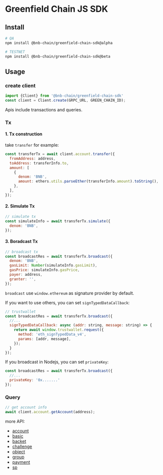 # Greenfield Chain JS SDK

## Install

```bash
# QA
npm install @bnb-chain/greenfield-chain-sdk@alpha

# TESTNET
npm install @bnb-chain/greenfield-chain-sdk@beta
```

## Usage

### create client
```js
import {Client} from '@bnb-chain/greenfield-chain-sdk'
const client = Client.create(GRPC_URL, GREEN_CHAIN_ID);
```

Apis include transactions and queries.

### Tx

#### 1. Tx construction

take `transfer` for example:

```js
const transferTx = await client.account.transfer({
  fromAddress: address,
  toAddress: transferInfo.to,
  amount: [
    {
      denom: 'BNB',
      amount: ethers.utils.parseEther(transferInfo.amount).toString(),
    },
  ],
});
```

#### 2. Simulate Tx

```js
// simulate tx
const simulateInfo = await transferTx.simulate({
  denom: 'BNB',
});
```

#### 3. Boradcast Tx

```js
// broadcast tx
const broadcastRes = await transferTx.broadcast({
  denom: 'BNB',
  gasLimit: Number(simulateInfo.gasLimit),
  gasPrice: simulateInfo.gasPrice,
  payer: address,
  granter: '',
});
```

`broadcast` use `window.ethereum` as signature provider by default.

If you want to use others, you can set `signTypedDataCallback`:

```js
// trustwallet
const broadcastRes = await transferTx.broadcast({
  //...
  signTypedDataCallback: async (addr: string, message: string) => {
    return await window.trustwallet.request({
      method: 'eth_signTypedData_v4',
      params: [addr, message],
    });
  }
});
```

If you broadcast in Nodejs, you can set `privateKey`:
```js
const broadcastRes = await transferTx.broadcast({
  //...
  privateKey: '0x.......'
});
```

### Query

```js
// get account info
await client.account.getAccount(address);
```


more API:

* [account](./src/api/account.ts)
* [basic](./src/api/basic.ts)
* [backet](./src/api/backet.ts)
* [challenge](./src/api/challenge.ts)
* [object](./src/api/object.ts)
* [group](./src/api/group.ts)
* [payment](./src/api/payment.ts)
* [sp](./src/api/sp.ts)


<!-- 
### putBucketPolicy

```js
// `resource` params
const resource = newBucketGRN(bucketName);
msg.resource = GRNToString(resource);
```
 -->
